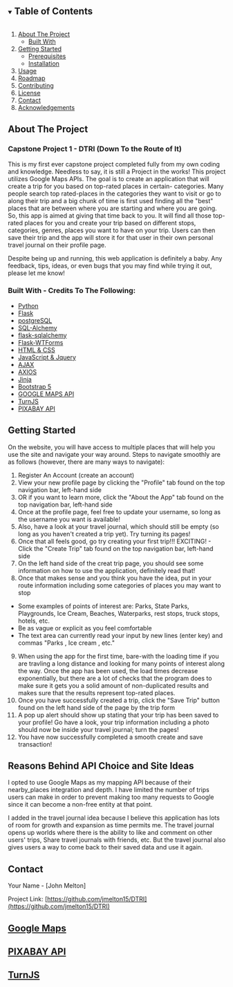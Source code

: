 <!-- TABLE OF CONTENTS -->
<details open="open">
  <summary><h2 style="display: inline-block">Table of Contents</h2></summary>
  <ol>
    <li>
      <a href="#about-the-project">About The Project</a>
      <ul>
        <li><a href="#built-with">Built With</a></li>
      </ul>
    </li>
    <li>
      <a href="#getting-started">Getting Started</a>
      <ul>
        <li><a href="#prerequisites">Prerequisites</a></li>
        <li><a href="#installation">Installation</a></li>
      </ul>
    </li>
    <li><a href="#usage">Usage</a></li>
    <li><a href="#roadmap">Roadmap</a></li>
    <li><a href="#contributing">Contributing</a></li>
    <li><a href="#license">License</a></li>
    <li><a href="#contact">Contact</a></li>
    <li><a href="#acknowledgements">Acknowledgements</a></li>
  </ol>
</details>



<!-- ABOUT THE PROJECT -->
## About The Project

### Capstone Project 1 - DTRI (Down To the Route of It)

This is my first ever capstone project completed fully from my own coding and knowledge. Needless to say, it is still a Project in the works! 
This project utilizes Google Maps APIs. The goal is to create an application that will create a trip for you based on top-rated places in certain-
categories. Many people search top rated-places in the categories they want to visit or go to along their trip and a big chunk of time is 
first used finding all the "best" places that are between where you are starting and where you are going. So, this app is aimed at giving that 
time back to you. It will find all those top-rated places for you and create your trip based on different stops, categories, genres, 
places you want to have on your trip. Users can then save their trip and the app will store it for that user in their own personal travel journal 
on their profile page.

Despite being up and running, this web application is definitely a baby. Any feedback, tips, ideas, or even bugs that you may find while trying it out,
please let me know! 

### Built With - Credits To The Following:

* [Python](https://www.python.org/)
* [Flask](https://flask.palletsprojects.com/en/1.1.x/)
* [postgreSQL](https://www.postgresql.org/)
* [SQL-Alchemy](https://www.sqlalchemy.org/)
* [flask-sqlalchemy](https://flask-sqlalchemy.palletsprojects.com/en/2.x/)
* [Flask-WTForms](https://flask-wtf.readthedocs.io/en/stable/)
* [HTML & CSS](https://developer.mozilla.org/en-US/docs/Web/HTML)
* [JavaScript & Jquery](https://developer.mozilla.org/en-US/docs/Web/JavaScript)
* [AJAX](https://developer.mozilla.org/en-US/docs/Web/Guide/AJAX)
* [AXIOS](https://github.com/axios/axios)
* [Jinja](https://jinja.palletsprojects.com/en/2.11.x/)
* [Bootstrap 5](https://getbootstrap.com/)
* [GOOGLE MAPS API](https://cloud.google.com/maps-platform/?utm_source=google&utm_medium=cpc&utm_campaign=FY18-Q2-global-demandgen-paidsearchonnetworkhouseads-cs-maps_contactsal_saf&utm_content=text-ad-none-none-DEV_c-CRE_274433407138-ADGP_Hybrid%20%7C%20AW%20SEM%20%7C%20BKWS%20~%20Google%20Maps%20API-KWID_43700033921822021-aud-599437145008%3Akwd-335425467-userloc_9017525&utm_term=KW_google%20maps%20api-ST_google%20maps%20api&gclid=Cj0KCQiA7NKBBhDBARIsAHbXCB5idACJ_A39gBkebSY75I0EkCuOraqAZKzGsgi3X4nirsE8FTh0j5caAmSUEALw_wcB)
* [TurnJS](http://www.turnjs.com/)
* [PIXABAY API](https://pixabay.com/)


<!-- Getting Started -->
## Getting Started

On the website, you will have access to multiple places that will help you use the site and navigate your way around.
Steps to navigate smoothly are as follows (however, there are many ways to navigate):

1. Register An Account (create an account)
2. View your new profile page by clicking the "Profile" tab found on the top navigation bar, left-hand side
3. OR if you want to learn more, click the "About the App" tab found on the top navigation bar, left-hand side
4. Once at the profile page, feel free to update your username, so long as the username you want is available!
5. Also, have a look at your travel journal, which should still be empty (so long as you haven't created a trip yet). Try turning its pages!
6. Once that all feels good, go try creating your first trip!!! EXCITING! - Click the "Create Trip" tab found on the top navigation bar, left-hand side
7. On the left hand side of the creat trip page, you should see some information on how to use the application, definitely read that!
8. Once that makes sense and you think you have the idea, put in your route information including some categories of places you may want to stop
  - Some examples of points of interest are: Parks, State Parks, Playgrounds, Ice Cream, Beaches, Waterparks, rest stops, truck stops, hotels, etc.
  - Be as vague or explicit as you feel comfortable
  - The text area can currently read your input by new lines (enter key) and commas "Parks , Ice cream , etc."
9. When using the app for the first time, bare-with the loading time if you are travling a long distance and looking for many points of interest along the way.
Once the app has been used, the load times decrease exponentially, but there are a lot of checks that the program does to make sure it gets you a solid
amount of non-duplicated results and makes sure that the results represent top-rated places.
10. Once you have successfully created a trip, click the "Save Trip" button found on the left hand side of the page by the trip form
11. A pop up alert should show up stating that your trip has been saved to your profile! Go have a look, your trip information including a photo should 
now be inside your travel journal; turn the pages!
12. You have now successfully completed a smooth create and save transaction!



## Reasons Behind API Choice and Site Ideas

I opted to use Google Maps as my mapping API because of their nearby_places integration and depth. I have limited the number of trips users can make 
in order to prevent making too many requests to Google since it can become a non-free entity at that point. 


I added in the travel journal idea because I believe this application has lots of room for growth and expansion as time permits me. The travel journal
opens up worlds where there is the ability to like and comment on other users' trips, Share travel journals with friends, etc.
But the travel journal also gives users a way to come back to their saved data and use it again.


<!-- CONTACT -->
## Contact

Your Name - [John Melton]

Project Link: [https://github.com/jmelton15/DTRI](https://github.com/jmelton15/DTRI)



<!-- ACKNOWLEDGEMENTS -->
## [Google Maps](https://cloud.google.com/maps-platform/?utm_source=google&utm_medium=cpc&utm_campaign=FY18-Q2-global-demandgen-paidsearchonnetworkhouseads-cs-maps_contactsal_saf&utm_content=text-ad-none-none-DEV_c-CRE_274433407138-ADGP_Hybrid%20%7C%20AW%20SEM%20%7C%20BKWS%20~%20Google%20Maps%20API-KWID_43700033921822021-aud-599437145008%3Akwd-335425467-userloc_9017525&utm_term=KW_google%20maps%20api-ST_google%20maps%20api&gclid=Cj0KCQiA7NKBBhDBARIsAHbXCB5idACJ_A39gBkebSY75I0EkCuOraqAZKzGsgi3X4nirsE8FTh0j5caAmSUEALw_wcB)
## [PIXABAY API](https://pixabay.com/)
## [TurnJS](http://www.turnjs.com/)








